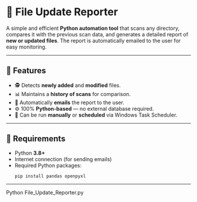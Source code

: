# 📁 File Update Reporter

A simple and efficient **Python automation tool** that scans any directory, compares it with the previous scan data, and generates a detailed report of **new or updated files**. The report is automatically emailed to the user for easy monitoring.

---

## 🚀 Features

- 🕵️ Detects **newly added** and **modified** files.
- 📊 Maintains a **history of scans** for comparison.
- 📧 Automatically **emails** the report to the user.
- ⚙️ 100% **Python-based** — no external database required.
- 🔁 Can be run **manually** or **scheduled** via Windows Task Scheduler.

---

## 🧰 Requirements

- Python **3.8+**
- Internet connection (for sending emails)
- Required Python packages:
  ```bash
  pip install pandas openpyxl

---

Python File_Update_Reporter.py